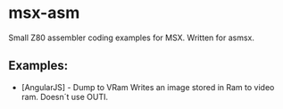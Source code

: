 # msx-asm
Small Z80 assembler coding examples for MSX. Written for asmsx.

## Examples:

- [AngularJS] - Dump to VRam
Writes an image stored in Ram to video ram. Doesn´t use OUTI.